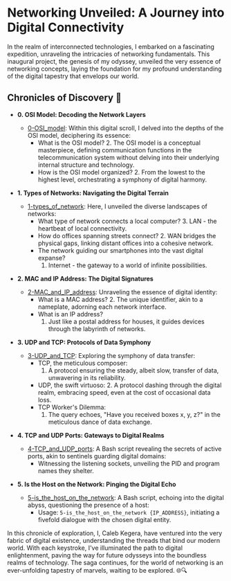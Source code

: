 # Networking Unveiled: A Journey into Digital Connectivity

In the realm of interconnected technologies, I embarked on a fascinating expedition, unraveling the intricacies of networking fundamentals. This inaugural project, the genesis of my odyssey, unveiled the very essence of networking concepts, laying the foundation for my profound understanding of the digital tapestry that envelops our world.

## Chronicles of Discovery 🚀

* **0. OSI Model: Decoding the Network Layers**
  * [0-OSI_model](./0-OSI_model): Within this digital scroll, I delved into the depths of the OSI model, deciphering its essence:
    * What is the OSI model?
      2. The OSI model is a conceptual masterpiece, defining communication functions in the telecommunication system without delving into their underlying internal structure and technology.
    * How is the OSI model organized?
      2. From the lowest to the highest level, orchestrating a symphony of digital harmony.

* **1. Types of Networks: Navigating the Digital Terrain**
  * [1-types_of_network](./1-types_of_network): Here, I unveiled the diverse landscapes of networks:
    * What type of network connects a local computer?
      3. LAN - the heartbeat of local connectivity.
    * How do offices spanning streets connect?
      2. WAN bridges the physical gaps, linking distant offices into a cohesive network.
    * The network guiding our smartphones into the vast digital expanse?
      1. Internet - the gateway to a world of infinite possibilities.

* **2. MAC and IP Address: The Digital Signatures**
  * [2-MAC_and_IP_address](./2-MAC_and_IP_address): Unraveling the essence of digital identity:
    * What is a MAC address?
      2. The unique identifier, akin to a nameplate, adorning each network interface.
    * What is an IP address?
      1. Just like a postal address for houses, it guides devices through the labyrinth of networks.

* **3. UDP and TCP: Protocols of Data Symphony**
  * [3-UDP_and_TCP](./3-UDP_and_TCP): Exploring the symphony of data transfer:
    * TCP, the meticulous composer:
      1. A protocol ensuring the steady, albeit slow, transfer of data, unwavering in its reliability.
    * UDP, the swift virtuoso:
      2. A protocol dashing through the digital realm, embracing speed, even at the cost of occasional data loss.
    * TCP Worker's Dilemma:
      1. The query echoes, "Have you received boxes x, y, z?" in the meticulous dance of data exchange.

* **4. TCP and UDP Ports: Gateways to Digital Realms**
  * [4-TCP_and_UDP_ports](./4-TCP_and_UDP_ports): A Bash script revealing the secrets of active ports, akin to sentinels guarding digital domains:
    * Witnessing the listening sockets, unveiling the PID and program names they shelter.

* **5. Is the Host on the Network: Pinging the Digital Echo**
  * [5-is_the_host_on_the_network](./5-is_the_host_on_the_network): A Bash script, echoing into the digital abyss, questioning the presence of a host:
    * Usage: `5-is_the_host_on_the_network {IP_ADDRESS}`, initiating a fivefold dialogue with the chosen digital entity.

In this chronicle of exploration, I, Caleb Kegera, have ventured into the very fabric of digital existence, understanding the threads that bind our modern world. With each keystroke, I've illuminated the path to digital enlightenment, paving the way for future odysseys into the boundless realms of technology. The saga continues, for the world of networking is an ever-unfolding tapestry of marvels, waiting to be explored. 🌐🔍
